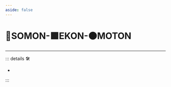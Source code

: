 ```yaml
---
aside: false
---
```

# 🔷<soma>SOMON</soma>-🟩<ekos>EKON</ekos>-🟠<motor>MOTON</motor>

---

<!-- =================================================== -->
<!-- =================================================== -->
<!-- =================================================== -->
<!-- =================================================== -->
<!-- =================================================== -->
::: details 🛠

-

:::